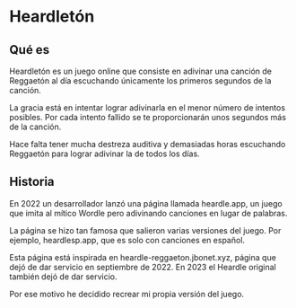 # Heardletón

## Qué es
Heardletón es un juego online que consiste en adivinar una canción de Reggaetón al día escuchando únicamente los primeros segundos de la canción.

La gracia está en intentar lograr adivinarla en el menor número de intentos posibles. Por cada intento fallido se te proporcionarán unos segundos más de la canción.

Hace falta tener mucha destreza auditiva y demasiadas horas escuchando Reggaetón para lograr adivinar la de todos los días.


## Historia
En 2022 un desarrollador lanzó una página llamada heardle.app, un juego que imita al mítico Wordle pero adivinando canciones en lugar de palabras.

La página se hizo tan famosa que salieron varias versiones del juego. Por ejemplo, heardlesp.app, que es solo con canciones en español.

Esta página está inspirada en heardle-reggaeton.jbonet.xyz, página que dejó de dar servicio en septiembre de 2022. En 2023 el Heardle original también dejó de dar servicio.

Por ese motivo he decidido recrear mi propia versión del juego.
